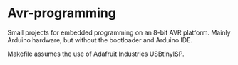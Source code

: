 Avr-programming
===============

Small projects for embedded programming on an 8-bit AVR platform. Mainly Arduino hardware, but without the bootloader and Arduino IDE.

Makefile assumes the use of Adafruit Industries USBtinyISP.
